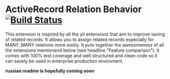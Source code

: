 # ActiveRecord Relation Behavior [![Build Status](https://secure.travis-ci.org/yiiext/activerecord-relation-behavior.png)](http://travis-ci.org/yiiext/activerecord-relation-behavior])

This extension is inspired by all the yii extensions that aim to improve saving of related records.
It allows you to assign related records especially for MANY_MANY relations more easily.
It puts together the awesomeness of all the extensions mentionend below (see headline "Feature comparison").
It comes with 100% test coverage and well structured and clean code so it can savely be used in enterprise production enviroment.


**russian readme is hopefully coming soon**